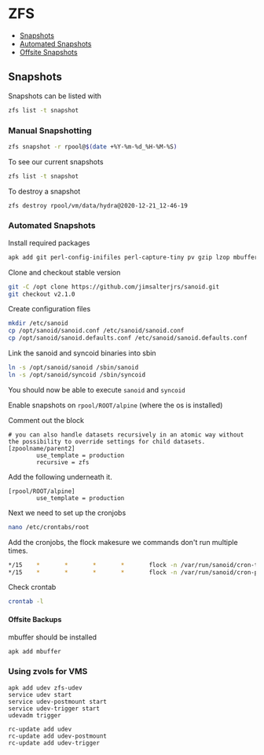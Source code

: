 # ZFS

- [Snapshots](#snapshots)
 - [Automated Snapshots](#automated-snapshots)
 - [Offsite Snapshots](#offsite-backups)

## Snapshots

Snapshots can be listed with

```zsh
zfs list -t snapshot
```

### Manual Snapshotting
```bash
zfs snapshot -r rpool@$(date +%Y-%m-%d_%H-%M-%S)
```

To see our current snapshots

```bash
zfs list -t snapshot
```

To destroy a snapshot

```bash
zfs destroy rpool/vm/data/hydra@2020-12-21_12-46-19
```

### Automated Snapshots

Install required packages

```zsh
apk add git perl-config-inifiles perl-capture-tiny pv gzip lzop mbuffer
```

Clone and checkout stable version

```zsh
git -C /opt clone https://github.com/jimsalterjrs/sanoid.git
git checkout v2.1.0
```

Create configuration files

```zsh
mkdir /etc/sanoid
cp /opt/sanoid/sanoid.conf /etc/sanoid/sanoid.conf
cp /opt/sanoid/sanoid.defaults.conf /etc/sanoid/sanoid.defaults.conf
```

Link the sanoid and syncoid binaries into sbin

```zsh
ln -s /opt/sanoid/sanoid /sbin/sanoid
ln -s /opt/sanoid/syncoid /sbin/syncoid
```

You should now be able to execute `sanoid` and `syncoid`

Enable snapshots on `rpool/ROOT/alpine` (where the os is installed)

Comment out the block

```
# you can also handle datasets recursively in an atomic way without the possibility to override settings for child datasets.
[zpoolname/parent2]
        use_template = production
        recursive = zfs
```

Add the following underneath it.

```x
[rpool/ROOT/alpine]
        use_template = production
```


Next we need to set up the cronjobs 

```zsh
nano /etc/crontabs/root
```

Add the cronjobs, the flock makesure we commands don't run multiple times.

```zsh
*/15    *       *       *       *       flock -n /var/run/sanoid/cron-take.lock -c "TZ=UTC sanoid --take-snapshots"
*/15    *       *       *       *       flock -n /var/run/sanoid/cron-prune.lock -c "sanoid --prune-snapshots"
```

Check crontab

```zsh
crontab -l
```



#### Offsite Backups

mbuffer should be installed

```sh
apk add mbuffer
```

### Using zvols for VMS

```
apk add udev zfs-udev
service udev start
service udev-postmount start
service udev-trigger start
udevadm trigger

rc-update add udev
rc-update add udev-postmount
rc-update add udev-trigger
```
